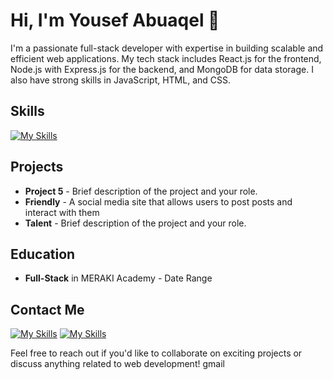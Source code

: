 # Hi, I'm Yousef Abuaqel 👋
I'm a passionate full-stack developer with expertise in building scalable and efficient web applications. My tech stack includes React.js for the frontend, Node.js with Express.js for the backend, and MongoDB for data storage. I also have strong skills in JavaScript, HTML, and CSS.

## Skills

[![My Skills](https://skills.thijs.gg/icons?i=js,react,html,css,nodejs,express,mongodb,postman,git)](https://skills.thijs.gg)

## Projects

- **Project 5** - Brief description of the project and your role.
- **Friendly** - A social media site that allows users to post posts and interact with them
- **Talent** - Brief description of the project and your role.

## Education

- **Full-Stack** in MERAKI Academy - Date Range

## Contact Me
  
[![My Skills](https://skills.thijs.gg/icons?i=linkedin)](https://www.linkedin.com/in/yousefabuaqel/)
[![My Skills](https://skills.thijs.gg/icons?i=gmail)](mailto:usfaql@gmail.com)


Feel free to reach out if you'd like to collaborate on exciting projects or discuss anything related to web development!
gmail
